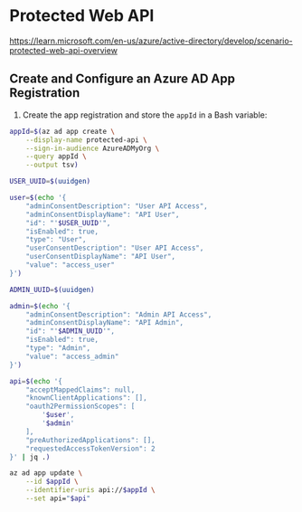# Protected Web API

https://learn.microsoft.com/en-us/azure/active-directory/develop/scenario-protected-web-api-overview

## Create and Configure an Azure AD App Registration

1. Create the app registration and store the `appId` in a Bash variable:

```bash
appId=$(az ad app create \
    --display-name protected-api \
    --sign-in-audience AzureADMyOrg \
    --query appId \
    --output tsv)
```

```bash
USER_UUID=$(uuidgen)

user=$(echo '{
    "adminConsentDescription": "User API Access",
    "adminConsentDisplayName": "API User",
    "id": "'$USER_UUID'",
    "isEnabled": true,
    "type": "User",
    "userConsentDescription": "User API Access",
    "userConsentDisplayName": "API User",
    "value": "access_user"
}')
```

```bash
ADMIN_UUID=$(uuidgen)

admin=$(echo '{
    "adminConsentDescription": "Admin API Access",
    "adminConsentDisplayName": "API Admin",
    "id": "'$ADMIN_UUID'",
    "isEnabled": true,
    "type": "Admin",
    "value": "access_admin"
}')
```

```bash
api=$(echo '{
    "acceptMappedClaims": null,
    "knownClientApplications": [],
    "oauth2PermissionScopes": [
        '$user',
        '$admin'
    ],
    "preAuthorizedApplications": [],
    "requestedAccessTokenVersion": 2
}' | jq .)
```

```bash
az ad app update \
    --id $appId \
    --identifier-uris api://$appId \
    --set api="$api"
```